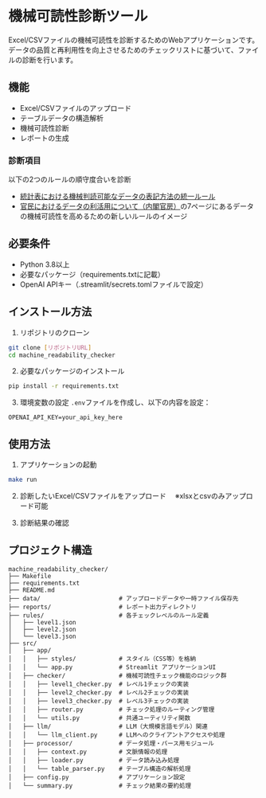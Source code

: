 # 機械可読性診断ツール

Excel/CSVファイルの機械可読性を診断するためのWebアプリケーションです。データの品質と再利用性を向上させるためのチェックリストに基づいて、ファイルの診断を行います。

## 機能

- Excel/CSVファイルのアップロード
- テーブルデータの構造解析
- 機械可読性診断
- レポートの生成

### 診断項目
以下の2つのルールの順守度合いを診断
- [統計表における機械判読可能なデータの表記方法の統一ルール](https://www.soumu.go.jp/menu_news/s-news/01toukatsu01_02000186.html)
- [官民におけるデータの利活用について（内閣官房）](https://www.cas.go.jp/jp/seisaku/digital_gyozaikaikaku/data8/data8_siryou1.pdf)の7ページにあるデータの機械可読性を高めるための新しいルールのイメージ

## 必要条件

- Python 3.8以上
- 必要なパッケージ（requirements.txtに記載）
- OpenAI APIキー（.streamlit/secrets.tomlファイルで設定）

## インストール方法

1. リポジトリのクローン
```bash
git clone [リポジトリURL]
cd machine_readability_checker
```

2. 必要なパッケージのインストール
```bash
pip install -r requirements.txt
```

3. 環境変数の設定
`.env`ファイルを作成し、以下の内容を設定：
```
OPENAI_API_KEY=your_api_key_here
```

## 使用方法

1. アプリケーションの起動
```bash
make run
```

2. 診断したいExcel/CSVファイルをアップロード
　※xlsxとcsvのみアップロード可能

3. 診断結果の確認

## プロジェクト構造

```
machine_readability_checker/
├── Makefile                   
├── requirements.txt           
├── README.md                  
├── data/                      # アップロードデータや一時ファイル保存先
├── reports/                   # レポート出力ディレクトリ
├── rules/                     # 各チェックレベルのルール定義
│   ├── level1.json
│   ├── level2.json
│   └── level3.json
├── src/
│   ├── app/
│   │   ├── styles/            # スタイル（CSS等）を格納
│   │   └── app.py             # Streamlit アプリケーションUI
│   ├── checker/               # 機械可読性チェック機能のロジック群
│   │   ├── level1_checker.py  # レベル1チェックの実装
│   │   ├── level2_checker.py  # レベル2チェックの実装
│   │   ├── level3_checker.py  # レベル3チェックの実装
│   │   ├── router.py          # チェック処理のルーティング管理
│   │   └── utils.py           # 共通ユーティリティ関数
│   ├── llm/                   # LLM（大規模言語モデル）関連
│   │   └── llm_client.py      # LLMへのクライアントアクセスや処理
│   ├── processor/             # データ処理・パース用モジュール
│   │   ├── context.py         # 文脈情報の処理
│   │   ├── loader.py          # データ読み込み処理
│   │   └── table_parser.py    # テーブル構造の解析処理
│   ├── config.py              # アプリケーション設定
│   └── summary.py             # チェック結果の要約処理
```

